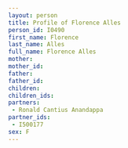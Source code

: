 ```yaml
---
layout: person
title: Profile of Florence Alles
person_id: I0490
first_name: Florence
last_name: Alles
full_name: Florence Alles
mother: 
mother_id: 
father: 
father_id: 
children:
children_ids:
partners:
 - Ronald Cantius Anandappa
partner_ids:
 - I500177
sex: F
---
```


